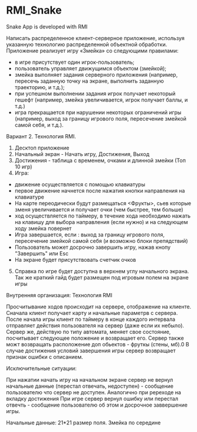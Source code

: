 # RMI_Snake
Snake App is developed with RMI


Написать распределенное клиент-серверное приложение, используя указанную технологию распределенной объектной обработки. Приложение реализует игру «Змейка» со следующими правилами:
- в игре присутствует один игрок-пользователь;
- пользователь управляет движущимся объектом (змейкой);
- змейка выполняет задания серверного приложения (например, пересечь заданную точку на экране, выполнить заданную траекторию, и т.д.);
- при успешном выполнении задания игрок получает некоторый гешефт (например, змейка увеличивается, игрок получает баллы, и т.д.)
- игра прекращается при нарушении некоторых ограничений игры (например, выход за границу игрового поля, пересечение змейкой самой себя, и т.д.).

Вариант 2. Технология RMI.

1) Десктоп приложение
2) Начальный экран - Начать игру, Достижения, Выход
3) Достижения - таблица с временем, очками и длинной змейки (Топ 10 игр)
4) Игра:
* движение осуществляется с помощью клавиатуры
* первое движение начнется после нажатия кнопки направления на клавиатуре
* На карте переодически будут размещаться <Фрукты>, сьев которые зменя увеличивается и получает очки (чем быстрее, тем больше)
* ход осуществляется по таймеру, в течение хода необходимо нажать на клавишу для выбора направления (если нужно) и на следующем ходу змейка повернет
* Игра завершается, если : выход за границу игрового поля, пересечение змейкой самой себя (и возможно блоки препядствий)
* Пользователь может досрочно завершить игру, нажав кнопу "Завершить" или Esc
* На экране будет присутствовать счетчик очков
5) Справка по игре будет доступна в верхнем углу начального экрана. Так же краткий гайд будет размещен под игровым полем на экране игры

Внутренняя организация: Технология RMI

Просчитывание ходов происходит на сервере, отображение на клиенте. Сначала клиент получает карту и начальные параметрв с сервера.
После начала игры клиент по таймеру в конце каждого интервала отправляет действия пользователя на сервер (даже если их небыло).
Сервер же, действую по типу автомата, меняет свое состояние, посчитывает следующее положение и возвращает его.
Сервер также можт возвращать расположение доп обьектов - фруткы (стены, мб).0
В случае достижения условий завершения игры сервер возвращает признак ошибки с описанием.

Исключительные ситуации:

При нажатии начать игру на начальном экране сервер не вернул начальные данные (перестал отвечать, недоступен) - сообщение пользователю что сервер не доступен. Аналогично при ререходе на вкладку достижения
При игре сервер вернул ошибку или перестал отвечть - сообщение пользователю об этом и досрочное заввершение игры.

Начальные данные:
21*21 размер поля. Змейка по середине